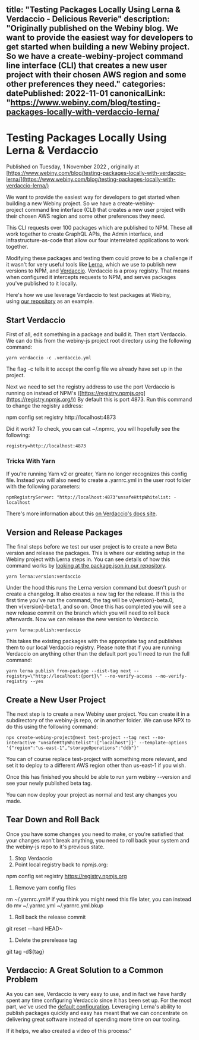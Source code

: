 title: "Testing Packages Locally Using Lerna & Verdaccio - Delicious Reverie"
description: "Originally published on the Webiny blog. We want to provide the easiest way for developers to get started when building a new Webiny project. So we have a create-webiny-project command line interface (CLI) that creates a new user project with their chosen AWS region and some other preferences they need."
categories:
datePublished: 2022-11-01
canonicalLink: "https://www.webiny.com/blog/testing-packages-locally-with-verdaccio-lerna/
---
# Testing Packages Locally Using Lerna & Verdaccio

Published on Tuesday, 1 November 2022 , originally at [https://www.webiny.com/blog/testing-packages-locally-with-verdaccio-lerna/](https://www.webiny.com/blog/testing-packages-locally-with-verdaccio-lerna/)

We want to provide the easiest way for developers to get started when building a new Webiny project. So we have a create-webiny-project command line interface (CLI) that creates a new user project with their chosen AWS region and some other preferences they need.

This CLI requests over 100 packages which are published to NPM. These all work together to create GraphQL APIs, the Admin interface, and infrastructure-as-code that allow our four interrelated applications to work together.

Modifying these packages and testing them could prove to be a challenge if it wasn't for very useful tools like [Lerna](https://lerna.js.org/), which we use to publish new versions to NPM, and [Verdaccio](https://verdaccio.org/). Verdaccio is a proxy registry. That means when configured it intercepts requests to NPM, and serves packages you've published to it locally.

Here's how we use leverage Verdaccio to test packages at Webiny, using [our repository](https://github.com/webiny/webiny-js) as an example.

## Start Verdaccio

First of all, edit something in a package and build it. Then start Verdaccio. We can do this from the webiny-js project root directory using the following command:

```
yarn verdaccio -c .verdaccio.yml
```

The flag \-c tells it to accept the config file we already have set up in the project.

Next we need to set the registry address to use the port Verdaccio is running on instead of NPM's ([https://registry.npmjs.org](https://registry.npmjs.org/)) By default this is port 4873\. Run this command to change the registry address:

npm config set registry http://localhost:4873

Did it work? To check, you can cat ~/.npmrc, you will hopefully see the following:

```
registry=http://localhost:4873
```

### Tricks With Yarn

If you're running Yarn v2 or greater, Yarn no longer recognizes this config file. Instead you will also need to create a .yarnrc.yml in the user root folder with the following parameters:

```
npmRegistryServer: "http://localhost:4873"unsafeHttpWhitelist: - localhost
```

There's more information about this [on Verdaccio's docs site](https://verdaccio.org/docs/setup-yarn/#yarn-berry-2x).

## Version and Release Packages

The final steps before we test our user project is to create a new Beta version and release the packages. This is where our existing setup in the Webiny project with Lerna steps in. You can see details of how this command works by [looking at the package.json in our repository](https://github.com/webiny/webiny-js/blob/next/package.json#L157).

```
yarn lerna:version:verdaccio
```

Under the hood this runs the Lerna version command but doesn't push or create a changelog. It also creates a new tag for the release. If this is the first time you've run the command, the tag will be v{version}-beta.0, then v{version}-beta.1, and so on. Once this has completed you will see a new release commit on the branch which you will need to roll back afterwards. Now we can release the new version to Verdaccio.

```
yarn lerna:publish:verdaccio
```

This takes the existing packages with the appropriate tag and publishes them to our local Verdaccio registry. Please note that if you are running Verdaccio on anything other than the default port you'll need to run the full command:

```
yarn lerna publish from-package --dist-tag next --registry=\"http://localhost:{port}\" --no-verify-access --no-verify-registry --yes
```

## Create a New User Project

The next step is to create a new Webiny user project. You can create it in a subdirectory of the webiny-js repo, or in another folder. We can use NPX to do this using the following command:

```
npx create-webiny-project@next test-project --tag next --no-interactive "unsafeHttpWhitelist":["localhost"]}' --template-options '{"region":"us-east-1","storageOperations":"ddb"}'
```

You can of course replace test-project with something more relevant, and set it to deploy to a different AWS region other than us-east-1 if you wish.

Once this has finished you should be able to run yarn webiny --version and see your newly published beta tag.

You can now deploy your project as normal and test any changes you made.

## Tear Down and Roll Back

Once you have some changes you need to make, or you're satisfied that your changes won't break anything, you need to roll back your system and the webiny-js repo to it's previous state.

1.  Stop Verdaccio
2.  Point local registry back to npmjs.org:

npm config set registry https://registry.npmjs.org

1.  Remove yarn config files

rm ~/.yarnrc.yml\# if you think you might need this file later, you can instead do mv ~/.yarnrc.yml ~/.yarnrc.yml.bkup

1.  Roll back the release commit

git reset \--hard HEAD~

1.  Delete the prerelease tag

git tag \-d${tag}

## Verdaccio: A Great Solution to a Common Problem

As you can see, Verdaccio is very easy to use, and in fact we have hardly spent any time configuring Verdaccio since it has been set up. For the most part, we've used the [default configuration](https://github.com/webiny/webiny-js/blob/next/.verdaccio.yaml). Leveraging Lerna's ability to publish packages quickly and easy has meant that we can concentrate on delivering great software instead of spending more time on our tooling.

If it helps, we also created a video of this process:"
